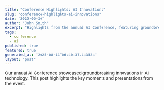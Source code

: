 ```yaml
---
title: "Conference Highlights: AI Innovations"
slug: "conference-highlights-ai-innovations"
date: "2025-06-30"
author: "John Smith"
excerpt: "Highlights from the annual AI Conference, featuring groundbreaking innovations."
tags:
  - conference
  - ai
published: true
featured: true
generated_at: "2025-08-11T06:40:37.443524"
layout: "post"
---
```


Our annual AI Conference showcased groundbreaking innovations in AI technology. This post highlights the key moments and presentations from the event.
